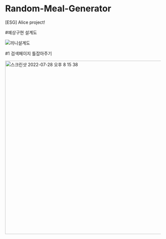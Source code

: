# Random-Meal-Generator
[ESG] Alice project!


#예상구현 설계도

![끼니설계도](https://user-images.githubusercontent.com/102340541/181496603-a278d6ce-cace-49a4-b4f3-ac4faa7e9c43.png)


#1 검색페이지 틀잡아주기


<img width="562" alt="스크린샷 2022-07-28 오후 8 15 38" src="https://user-images.githubusercontent.com/102340541/181495558-ca8de2b2-ae1b-4cde-a593-79e26fd35e58.png">
